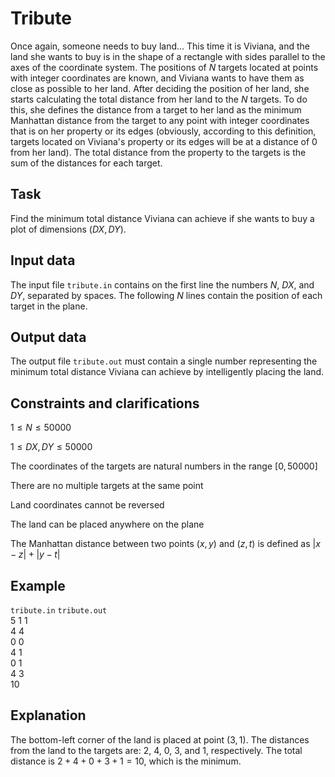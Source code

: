 # Tribute

Once again, someone needs to buy land... This time it is Viviana, and the land she wants to buy is in the shape of a rectangle with sides parallel to the axes of the coordinate system. The positions of $N$ targets located at points with integer coordinates are known, and Viviana wants to have them as close as possible to her land. After deciding the position of her land, she starts calculating the total distance from her land to the $N$ targets. To do this, she defines the distance from a target to her land as the minimum Manhattan distance from the target to any point with integer coordinates that is on her property or its edges (obviously, according to this definition, targets located on Viviana's property or its edges will be at a distance of $0$ from her land). The total distance from the property to the targets is the sum of the distances for each target.

## Task

Find the minimum total distance Viviana can achieve if she wants to buy a plot of dimensions $(DX, DY)$.

## Input data

The input file `tribute.in` contains on the first line the numbers $N$, $DX$, and $DY$, separated by spaces. The following $N$ lines contain the position of each target in the plane.

## Output data

The output file `tribute.out` must contain a single number representing the minimum total distance Viviana can achieve by intelligently placing the land.

## Constraints and clarifications

$1 \leq N \leq 50000$

$1 \leq DX, DY \leq 50000$

The coordinates of the targets are natural numbers in the range $[0, 50000]$

There are no multiple targets at the same point

Land coordinates cannot be reversed

The land can be placed anywhere on the plane

The Manhattan distance between two points $(x, y)$ and $(z, t)$ is defined as $|x-z| + |y-t|$

## Example

`tribute.in` `tribute.out`  
5 1 1  
4 4  
0 0  
4 1  
0 1  
4 3  
10  

## Explanation

The bottom-left corner of the land is placed at point $(3, 1)$. The distances from the land to the targets are: $2$, $4$, $0$, $3$, and $1$, respectively. The total distance is $2+4+0+3+1 = 10$, which is the minimum.